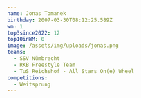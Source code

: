 ```yaml
---
name: Jonas Tomanek
birthday: 2007-03-30T08:12:25.589Z
wm: 1
top3since2022: 12
top10inWM: 0
image: /assets/img/uploads/jonas.png
teams:
  - SSV Nümbrecht
  - RKB Freestyle Team
  - TuS Reichshof - All Stars On(e) Wheel
competitions:
  - Weitsprung
---
```

